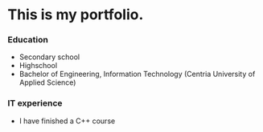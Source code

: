 # This is my portfolio.
### Education
- Secondary school
- Highschool
- Bachelor of Engineering, Information Technology (Centria University of Applied Science)

### IT experience
- I have finished a C++ course
